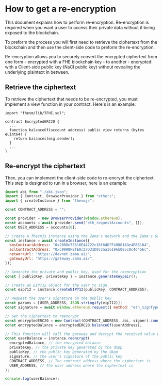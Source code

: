 # How to get a re-encryption

This document explains how to perform re-encryption. Re-encryption is required when you want a user to access their private data without it being exposed to the blockchain.

To preform the process you will first need to retrieve the ciphertext from the blockchain and then use the client-side code to preform the re-encryption.

Re-encryption allows you to securely convert the encrypted ciphertext from one form - encrypted with a FHE blockchain key - to another - encrypted with a Client-side public key (NaCl public key) without revealing the underlying plaintext in between.

## Retrieve the ciphertext

To retrieve the ciphertext that needs to be re-encrypted, you must implement a view function in your contract. Here's is an example:

```solidity
import "fhevm/lib/TFHE.sol";

contract EncryptedERC20 {
  ...
  function balanceOf(account address) public view returns (bytes euint64) {
    return balances[msg.sender];
  }
  ...
}
```

## Re-encrypt the ciphertext

Then, you can implement the client-side code to re-encrypt the ciphertext. This step is designed to run in a browser, here is an example:

```javascript
import abi from "./abi.json";
import { Contract, BrowserProvider } from "ethers";
import { createInstance } from "fhevmjs";

const CONTRACT_ADDRESS = "";

const provider = new BrowserProvider(window.ethereum);
const accounts = await provider.send("eth_requestAccounts", []);
const USER_ADDRESS = accounts[0];

// Create a fhevmjs instance using the Zama's network and the Zama's Gateway
const instance = await createInstance({
  kmsContractAddress: "0x208De73316E44722e16f6dDFF40881A3e4F86104",
  aclContractAddress: "0xc9990FEfE0c27D31D0C2aa36196b085c0c4d456c",
  networkUrl: "https://devnet.zama.ai/",
  gatewayUrl: "https://gateway.zama.ai/",
});

// Generate the private and public key, used for the reencryption
const { publicKey, privateKey } = instance.generateKeypair();

// Create an EIP712 object for the user to sign.
const eip712 = instance.createEIP712(publicKey, CONTRACT_ADDRESS);

// Request the user's signature on the public key
const params = [USER_ADDRESS, JSON.stringify(eip712)];
const signature = await window.ethereum.request({ method: "eth_signTypedData_v4", params });

// Get the ciphertext to reencrypt
const encryptedERC20 = new Contract(CONTRACT_ADDRESS, abi, signer).connect(provider);
const encryptedBalance = encryptedERC20.balanceOf(userAddress);

// This function will call the gateway and decrypt the received value with the provided private key
const userBalance = instance.reencrypt(
  encryptedBalance, // the encrypted balance
  privateKey, // the private key generated by the dApp
  publicKey, // the public key generated by the dApp
  signature, // the user's signature of the public key
  CONTRACT_ADDRESS, // The contract address where the ciphertext is
  USER_ADDRESS, // The user address where the ciphertext is
);

console.log(userBalance);
```
